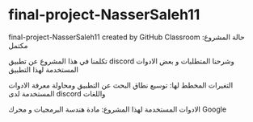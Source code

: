 # final-project-NasserSaleh11
final-project-NasserSaleh11 created by GitHub Classroom
حالة المشروع: مكتمل 

تكلمنا في هذا المشروع عن تطبيق discord وشرحنا المتطلبات و بعض الادوات المستخدمة لهذا التطبيق 

 التغيرات المخطط لها: توسيع نطاق البحث عن التطبيق ومحاولة معرفة الادوات المستخدمة لدى discord واللغات 

الادوات المستخدمة لهذا المشروع: مادة هندسة البرمجيات و محرك Google
